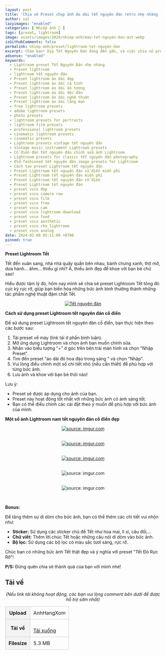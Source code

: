 ```yaml
---
layout: post
title: 'Chia sẻ Preset chụp ảnh Áo dài tết nguyên đán retro nhẹ nhàng - by anhhangxom (Mobile and PC)'
author: sal
lazyimages: "enabled"
categories: [ Nhiếp ảnh 📸 ]
tags: [preset, lightroom]
image: assets/images/2024/nhiep-anh/mau-tet-nguyen-dan-avt.webp
isGithubComments: false
permalink: nhiep-anh/preset/lightroom-tet-nguyen-dan
excerpt: Chào bạn! Dịp Tết Nguyên Đán đang đến gần, và việc chia sẻ preset Lightroom để tạo tông màu đỏ cho ảnh là một ý tưởng tuyệt vời.
adsense: "enabled"
keywords:
  - Lightroom preset Tết Nguyên Đán nhẹ nhàng
  - Preset lightroom
  - lightroom tết nguyên đán
  - Preset lightroom áo dài đẹp
  - Preset lightroom áo dài cá tính
  - Preset lightroom áo dài ấn tượng
  - Preset lightroom áo dài độc đáo
  - Preset lightroom áo dài nghệ thuật
  - Preset lightroom áo dài lãng mạn
  - free lightroom presets
  - adobe lightroom presets
  - photo presets
  - lightroom presets for portraits
  - lightroom film presets
  - professional lightroom presets
  - cinematic lightroom presets
  - cinematic presets
  - Lightroom presets vintage tết nguyên đán
  - Vintage music instrument Lightroom presets
  - Cổ điển đàn tết nguyên đán chỉnh sửa ảnh Lightroom
  - Lightroom presets for classic tết nguyên đán photography
  - Old-fashioned tết nguyên đán image presets for Lightroom
  - Cách tạo preset Lightroom tết nguyên đán
  - Preset Lightroom tết nguyên đán cổ điển miễn phí
  - Preset Lightroom tết nguyên đán miễn phí
  - Preset Lightroom tết nguyên đán cổ điển
  - Preset Lightroom tết nguyên đán
  - preset vsco đẹp
  - preset vsco camera raw
  - preset vsco film
  - preset vsco free
  - preset vsco cam
  - preset vsco lightroom download
  - preset vsco food
  - preset vsco aesthetic
  - preset vsco cho lightroom
  - preset vsco analog
date: 2024-02-08 05:11:00 +0700
pinned: true
---
```


**Preset Lightroom Tết**

Tết đến xuân sang, nhà nhà quây quần bên nhau, bánh chưng xanh, thịt mỡ, dưa hành... ähm... thiếu gì nhỉ? À, thiếu ảnh đẹp để khoe với bạn bè chứ sao!

Hiểu được tâm lý đó, hôm nay mình sẽ chia sẻ preset Lightroom Tết tông đỏ cực kỳ rực rỡ, giúp bạn biến hóa những bức ảnh bình thường thành những tác phẩm nghệ thuật đậm chất Tết.

<div class="content" style="text-align:center; ">
<a href="https://i.imgur.com/kbs9KOk.jpeg9"><img loading="lazy" src="https://i.imgur.com/kbs9KOk.jpeg" title="Tết nguyên đán" /></a></div>

**Cách sử dụng preset Lightroom tết nguyên đán cổ điển**

 Để sử dụng preset Lightroom tết nguyên đán cổ điển, bạn thực hiện theo các bước sau:

1. Tải preset về máy (link tải ở phần bình luận).
1. Mở ứng dụng Lightroom và chọn ảnh bạn muốn chỉnh sửa.
1. Nhấn vào biểu tượng "+" ở góc trên bên trái màn hình và chọn "Nhập Preset".
1. Tìm đến preset "áo dài  đỏ hoa đào trong sáng " và chọn "Nhập".
1. Vui lòng điều chỉnh một số chi tiết nhỏ (nếu cần thiết) để phù hợp với từng bức ảnh.
1. Lưu ảnh và khoe với bạn bè thôi nào!

Lưu ý:
* Preset sẽ được áp dụng cho ảnh của bạn.
* Preset này hoạt động tốt nhất với những bức ảnh có ánh sáng tốt.
* Bạn có thể điều chỉnh các cài đặt theo ý muốn để phù hợp với bức ảnh của mình.

**Một số ảnh Lightroom nam tết nguyên đán cổ điển đẹp**

<div class="content" style="text-align:center; ">
<a href="https://imgur.com/UxaUqQq"><img loading="lazy" src="https://i.imgur.com/zUbU04m.jpeg" title="source: imgur.com" /></a><p></p><br><a href="https://imgur.com/q2xbOkw"><img loading="lazy" src="https://i.imgur.com/v5HhBzW.jpeg" title="source: imgur.com" /></a><p></p><br><a href="https://imgur.com/d1IOdC4"><img loading="lazy" src="https://i.imgur.com/uo95Vsj.jpeg" title="source: imgur.com" /></a><p></p><br><img loading="lazy" src="https://i.imgur.com/5JGhBQQ.jpeg" title="source: imgur.com" /><p></p><br><img loading="lazy" src="https://i.imgur.com/WmaCW5o.jpeg" title="source: imgur.com" /><p></p><br></div>

<p><strong>Bonus:</strong></p>

<p>Để tăng th&ecirc;m sự d&iacute; dỏm cho bức ảnh, bạn c&oacute; thể th&ecirc;m c&aacute;c chi tiết vui nhộn như:</p>

<ul>
	<li><strong>Sticker:</strong> Sử dụng c&aacute;c sticker chủ đề Tết như hoa mai, l&igrave; x&igrave;, c&acirc;u đối,...</li>
	<li><strong>Chữ viết:</strong> Th&ecirc;m lời ch&uacute;c Tết hoặc những c&acirc;u n&oacute;i d&iacute; dỏm v&agrave;o bức ảnh.</li>
	<li><strong>Bộ lọc:</strong> Sử dụng c&aacute;c bộ lọc c&oacute; m&agrave;u sắc tươi s&aacute;ng, rực rỡ.</li>
</ul>

<p>Ch&uacute;c bạn c&oacute; những bức ảnh Tết thật đẹp v&agrave; &yacute; nghĩa với preset &quot;Tết Đỏ Rực Rỡ&quot;!</p>

<p><strong>P/S:</strong> Đừng qu&ecirc;n chia sẻ th&agrave;nh quả của bạn với m&igrave;nh nh&eacute;!</p>

<h2 style="font-style:normal; margin-left:0; margin-right:0; text-align:start"><strong>Tải về</strong></h2>

<p style="text-align:center"><em>(Nếu link tải kh&ocirc;ng hoạt động, c&aacute;c bạn vui l&ograve;ng comment b&ecirc;n dưới để được hỗ trợ sớm nhất)</em></p>
<table><tr><th>Upload</th><td>AnhHangXom</td></tr><tr><th>Tải về</th><td>
<p id="result"></p>
<a href="https://inote.pro/notes/GY1KN1" target="_blank" class="item-link item-content link external" id="facebook" onclick='getHrefOnclickAndRedirectWithLink(event)'>Tải xuống</a><img loading="lazy"
 id="resultIm" src="https://i.stack.imgur.com/SBv4T.gif" alt="Computer man" width="250" />
</td></tr><tr><th>Filesize</th><td>5.3 MB</td></tr>
</table>
<style>
table{border-collapse:collapse;border-spacing:0;margin:0 auto;width:700px}table td,table th{border:1px solid #ccc;padding:10px}table th{background-color:#f3f3f3}@media only screen and (max-width:700px){table{margin:0 10px;width:auto}}@media only screen and (max-width:480px){table td,table th{display:block;border-bottom:none}table tr:last-child td{border-bottom:1px solid #ccc}}
#resultIm{
  display:none;
}
</style>

<script>
function redirect(){setInterval(myURL,5e3),document.getElementById("result").innerHTML="<b>🕵️ Đang tạo link tải. Bạn đợi tẹo nha ;)"}
function myURL(){document.location.href="https://inote.pro/notes/GY1KN1",toggleImage(),clearInterval(interval)}
function toggleImage() {
  document.getElementById("resultIm").style.display = "block";
}
</script>

